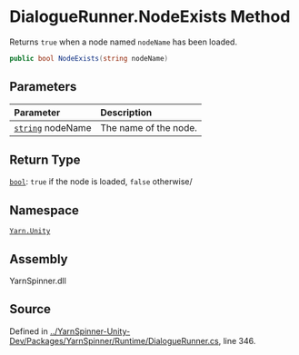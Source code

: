 <!-- This file was generated by a tool. Do not edit this file by hand. -->

# DialogueRunner.NodeExists Method

Returns `true` when a node named `nodeName` has been loaded.


```csharp
public bool NodeExists(string nodeName)
```

## Parameters
|Parameter|Description|
|:---|:---|
|[`string`](https://docs.microsoft.com/dotnet/api/System.String) nodeName|The name of the node.|
## Return Type
[`bool`](https://docs.microsoft.com/dotnet/api/System.Boolean): `true` if the node is loaded, `false`
otherwise/



## Namespace
[`Yarn.Unity`](/api/csharp/yarn.unity/README.md)

## Assembly
YarnSpinner.dll

## Source
Defined in [../YarnSpinner-Unity-Dev/Packages/YarnSpinner/Runtime/DialogueRunner.cs](https://github.com/YarnSpinnerTool/YarnSpinner-Unity//blob/develop/Runtime/DialogueRunner.cs#L346), line 346.
